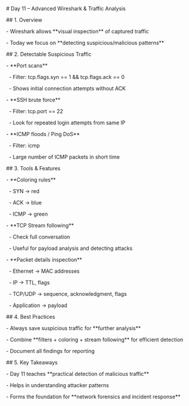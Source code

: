 \# Day 11 – Advanced Wireshark \& Traffic Analysis



\## 1. Overview

\- Wireshark allows \*\*visual inspection\*\* of captured traffic

\- Today we focus on \*\*detecting suspicious/malicious patterns\*\*



\## 2. Detectable Suspicious Traffic

\- \*\*Port scans\*\*

&nbsp; - Filter: tcp.flags.syn == 1 \&\& tcp.flags.ack == 0

&nbsp; - Shows initial connection attempts without ACK

\- \*\*SSH brute force\*\*

&nbsp; - Filter: tcp.port == 22

&nbsp; - Look for repeated login attempts from same IP

\- \*\*ICMP floods / Ping DoS\*\*

&nbsp; - Filter: icmp

&nbsp; - Large number of ICMP packets in short time



\## 3. Tools \& Features

\- \*\*Coloring rules\*\*

&nbsp; - SYN → red

&nbsp; - ACK → blue

&nbsp; - ICMP → green

\- \*\*TCP Stream following\*\*

&nbsp; - Check full conversation

&nbsp; - Useful for payload analysis and detecting attacks

\- \*\*Packet details inspection\*\*

&nbsp; - Ethernet → MAC addresses

&nbsp; - IP → TTL, flags

&nbsp; - TCP/UDP → sequence, acknowledgment, flags

&nbsp; - Application → payload



\## 4. Best Practices

\- Always save suspicious traffic for \*\*further analysis\*\*

\- Combine \*\*filters + coloring + stream following\*\* for efficient detection

\- Document all findings for reporting



\## 5. Key Takeaways

\- Day 11 teaches \*\*practical detection of malicious traffic\*\*

\- Helps in understanding attacker patterns

\- Forms the foundation for \*\*network forensics and incident response\*\*



